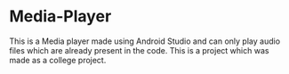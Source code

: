 # Media-Player
This is a Media player made using Android Studio and can only play audio files which are already present in the code. This is a project which was made as a college project.
